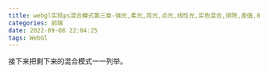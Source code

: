 ```yaml
---
title: webgl实现ps混合模式第三章-强光,柔光,亮光,点光,线性光,实色混合,排除,差值,相加,减法
categories: 前端
date: 2022-09-08 22:04:25
tags: WebGl
---
```

<script type="text/javascript" src="/js/bai.js"></script>

接下来把剩下来的混合模式一一列举。